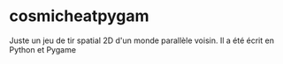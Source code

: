 # cosmicheatpygam
Juste un jeu de tir spatial 2D d'un monde parallèle voisin. Il a été écrit en Python et Pygame
